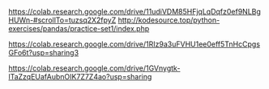 https://colab.research.google.com/drive/11udiVDM85HFjqLqDqfz0ef9NLBgHUWn-#scrollTo=tuzsq2X2fpyZ
http://kodesource.top/python-exercises/pandas/practice-set1/index.php

https://colab.research.google.com/drive/1RIz9a3uFVHU1ee0eff5TnHcCpgsGFo6t?usp=sharing3

https://colab.research.google.com/drive/1GVnygtk-lTaZzqEUafAubnOIK7Z7Z4ao?usp=sharing
